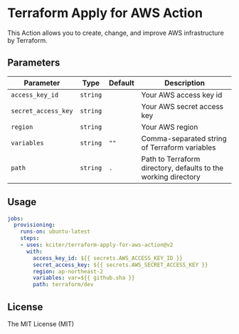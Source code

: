 # Terraform Apply for AWS Action

This Action allows you to create, change, and improve AWS infrastructure by Terraform.

## Parameters

| Parameter | Type | Default | Description |
|-----------|------|---------|-------------|
| `access_key_id` | `string` | | Your AWS access key id |
| `secret_access_key` | `string` | | Your AWS secret access key |
| `region` | `string` | | Your AWS region |
| `variables` | `string` | `""` | Comma-separated string of Terraform variables |
| `path` | `string` | `.` | Path to Terraform directory, defaults to the working directory |

## Usage

```yaml
jobs:
  provisioning:
    runs-on: ubuntu-latest
    steps:
    - uses: kciter/terraform-apply-for-aws-action@v2
      with:
        access_key_id: ${{ secrets.AWS_ACCESS_KEY_ID }}
        secret_access_key: ${{ secrets.AWS_SECRET_ACCESS_KEY }}
        region: ap-northeast-2
        variables: var=${{ github.sha }}
        path: terraform/dev
```


## License

The MIT License (MIT)

